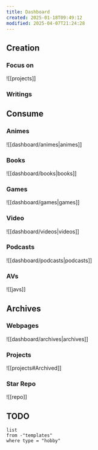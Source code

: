 ```yaml
---
title: Dashboard
created: 2025-01-18T09:49:12
modified: 2025-04-07T21:24:28
---
```


## Creation

### Focus on

![[projects]]

### Writings

## Consume

### Animes

![[dashboard/animes|animes]]

### Books

![[dashboard/books|books]]

### Games

![[dashboard/games|games]]

### Video

![[dashboard/videos|videos]]

### Podcasts

![[dashboard/podcasts|podcasts]]

### AVs

![[javs]]

## Archives

### Webpages

![[dashboard/archives|archives]]

### Projects

![[projects#Archived]]

### Star Repo

![[repo]]

## TODO

```dataview
list 
from -"templates" 
where type = "hobby"
```
